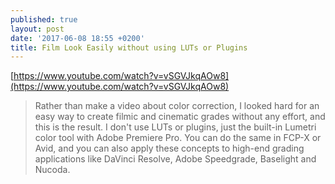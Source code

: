 ```yaml
---
published: true
layout: post
date: '2017-06-08 18:55 +0200'
title: Film Look Easily without using LUTs or Plugins
---
```

[https://www.youtube.com/watch?v=vSGVJkqAOw8](https://www.youtube.com/watch?v=vSGVJkqAOw8)

> Rather than make a video about color correction, I looked hard for an easy way to create filmic and cinematic grades without any effort, and this is the result. I don't use LUTs or plugins, just the built-in Lumetri color tool with Adobe Premiere Pro. You can do the same in FCP-X or Avid, and you can also apply these concepts to high-end grading applications like DaVinci Resolve, Adobe Speedgrade, Baselight and Nucoda.
